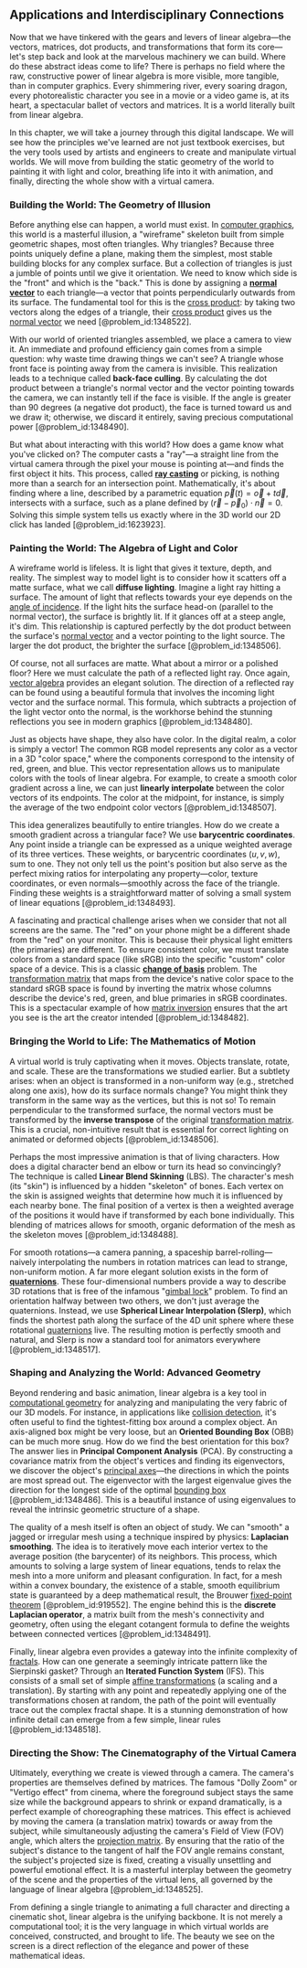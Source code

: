 ## Applications and Interdisciplinary Connections

Now that we have tinkered with the gears and levers of linear algebra—the vectors, matrices, dot products, and transformations that form its core—let's step back and look at the marvelous machinery we can build. Where do these abstract ideas come to life? There is perhaps no field where the raw, constructive power of linear algebra is more visible, more tangible, than in computer graphics. Every shimmering river, every soaring dragon, every photorealistic character you see in a movie or a video game is, at its heart, a spectacular ballet of vectors and matrices. It is a world literally built from linear algebra.

In this chapter, we will take a journey through this digital landscape. We will see how the principles we've learned are not just textbook exercises, but the very tools used by artists and engineers to create and manipulate virtual worlds. We will move from building the static geometry of the world to painting it with light and color, breathing life into it with animation, and finally, directing the whole show with a virtual camera.

### Building the World: The Geometry of Illusion

Before anything else can happen, a world must exist. In [computer graphics](@article_id:147583), this world is a masterful illusion, a "wireframe" skeleton built from simple geometric shapes, most often triangles. Why triangles? Because three points uniquely define a plane, making them the simplest, most stable building blocks for any complex surface. But a collection of triangles is just a jumble of points until we give it orientation. We need to know which side is the "front" and which is the "back." This is done by assigning a **[normal vector](@article_id:263691)** to each triangle—a vector that points perpendicularly outwards from its surface. The fundamental tool for this is the [cross product](@article_id:156255): by taking two vectors along the edges of a triangle, their [cross product](@article_id:156255) gives us the [normal vector](@article_id:263691) we need [@problem_id:1348522].

With our world of oriented triangles assembled, we place a camera to view it. An immediate and profound efficiency gain comes from a simple question: why waste time drawing things we can't see? A triangle whose front face is pointing away from the camera is invisible. This realization leads to a technique called **back-face culling**. By calculating the dot product between a triangle's normal vector and the vector pointing towards the camera, we can instantly tell if the face is visible. If the angle is greater than $90$ degrees (a negative dot product), the face is turned toward us and we draw it; otherwise, we discard it entirely, saving precious computational power [@problem_id:1348490].

But what about interacting with this world? How does a game know what you've clicked on? The computer casts a "ray"—a straight line from the virtual camera through the pixel your mouse is pointing at—and finds the first object it hits. This process, called **[ray casting](@article_id:150795)** or picking, is nothing more than a search for an intersection point. Mathematically, it's about finding where a line, described by a parametric equation $\vec{p}(t) = \vec{o} + t\vec{d}$, intersects with a surface, such as a plane defined by $(\vec{r} - \vec{p}_0) \cdot \vec{n} = 0$. Solving this simple system tells us exactly where in the 3D world our 2D click has landed [@problem_id:1623923].

### Painting the World: The Algebra of Light and Color

A wireframe world is lifeless. It is light that gives it texture, depth, and reality. The simplest way to model light is to consider how it scatters off a matte surface, what we call **diffuse lighting**. Imagine a light ray hitting a surface. The amount of light that reflects towards your eye depends on the [angle of incidence](@article_id:192211). If the light hits the surface head-on (parallel to the normal vector), the surface is brightly lit. If it glances off at a steep angle, it's dim. This relationship is captured perfectly by the dot product between the surface's [normal vector](@article_id:263691) and a vector pointing to the light source. The larger the dot product, the brighter the surface [@problem_id:1348506].

Of course, not all surfaces are matte. What about a mirror or a polished floor? Here we must calculate the path of a reflected light ray. Once again, [vector algebra](@article_id:151846) provides an elegant solution. The direction of a reflected ray can be found using a beautiful formula that involves the incoming light vector and the surface normal. This formula, which subtracts a projection of the light vector onto the normal, is the workhorse behind the stunning reflections you see in modern graphics [@problem_id:1348480].

Just as objects have shape, they also have color. In the digital realm, a color is simply a vector! The common RGB model represents any color as a vector in a 3D "color space," where the components correspond to the intensity of red, green, and blue. This vector representation allows us to manipulate colors with the tools of linear algebra. For example, to create a smooth color gradient across a line, we can just **linearly interpolate** between the color vectors of its endpoints. The color at the midpoint, for instance, is simply the average of the two endpoint color vectors [@problem_id:1348507].

This idea generalizes beautifully to entire triangles. How do we create a smooth gradient across a triangular face? We use **barycentric coordinates**. Any point inside a triangle can be expressed as a unique weighted average of its three vertices. These weights, or barycentric coordinates $(u, v, w)$, sum to one. They not only tell us the point's position but also serve as the perfect mixing ratios for interpolating any property—color, texture coordinates, or even normals—smoothly across the face of the triangle. Finding these weights is a straightforward matter of solving a small system of linear equations [@problem_id:1348493].

A fascinating and practical challenge arises when we consider that not all screens are the same. The "red" on your phone might be a different shade from the "red" on your monitor. This is because their physical light emitters (the primaries) are different. To ensure consistent color, we must translate colors from a standard space (like sRGB) into the specific "custom" color space of a device. This is a classic **[change of basis](@article_id:144648)** problem. The [transformation matrix](@article_id:151122) that maps from the device's native color space to the standard sRGB space is found by inverting the matrix whose columns describe the device's red, green, and blue primaries in sRGB coordinates. This is a spectacular example of how [matrix inversion](@article_id:635511) ensures that the art you see is the art the creator intended [@problem_id:1348482].

### Bringing the World to Life: The Mathematics of Motion

A virtual world is truly captivating when it moves. Objects translate, rotate, and scale. These are the transformations we studied earlier. But a subtlety arises: when an object is transformed in a non-uniform way (e.g., stretched along one axis), how do its surface normals change? You might think they transform in the same way as the vertices, but this is not so! To remain perpendicular to the transformed surface, the normal vectors must be transformed by the **inverse transpose** of the original [transformation matrix](@article_id:151122). This is a crucial, non-intuitive result that is essential for correct lighting on animated or deformed objects [@problem_id:1348506].

Perhaps the most impressive animation is that of living characters. How does a digital character bend an elbow or turn its head so convincingly? The technique is called **Linear Blend Skinning** (LBS). The character's mesh (its "skin") is influenced by a hidden "skeleton" of bones. Each vertex on the skin is assigned weights that determine how much it is influenced by each nearby bone. The final position of a vertex is then a weighted average of the positions it would have if transformed by each bone individually. This blending of matrices allows for smooth, organic deformation of the mesh as the skeleton moves [@problem_id:1348488].

For smooth rotations—a camera panning, a spaceship barrel-rolling—naively interpolating the numbers in rotation matrices can lead to strange, non-uniform motion. A far more elegant solution exists in the form of **[quaternions](@article_id:146529)**. These four-dimensional numbers provide a way to describe 3D rotations that is free of the infamous "[gimbal lock](@article_id:171240)" problem. To find an orientation halfway between two others, we don't just average the quaternions. Instead, we use **Spherical Linear Interpolation (Slerp)**, which finds the shortest path along the surface of the 4D unit sphere where these rotational [quaternions](@article_id:146529) live. The resulting motion is perfectly smooth and natural, and Slerp is now a standard tool for animators everywhere [@problem_id:1348517].

### Shaping and Analyzing the World: Advanced Geometry

Beyond rendering and basic animation, linear algebra is a key tool in [computational geometry](@article_id:157228) for analyzing and manipulating the very fabric of our 3D models. For instance, in applications like [collision detection](@article_id:177361), it's often useful to find the tightest-fitting box around a complex object. An axis-aligned box might be very loose, but an **Oriented Bounding Box** (OBB) can be much more snug. How do we find the best orientation for this box? The answer lies in **Principal Component Analysis** (PCA). By constructing a covariance matrix from the object's vertices and finding its eigenvectors, we discover the object's [principal axes](@article_id:172197)—the directions in which the points are most spread out. The eigenvector with the largest eigenvalue gives the direction for the longest side of the optimal [bounding box](@article_id:634788) [@problem_id:1348486]. This is a beautiful instance of using eigenvalues to reveal the intrinsic geometric structure of a shape.

The quality of a mesh itself is often an object of study. We can "smooth" a jagged or irregular mesh using a technique inspired by physics: **Laplacian smoothing**. The idea is to iteratively move each interior vertex to the average position (the barycenter) of its neighbors. This process, which amounts to solving a large system of linear equations, tends to relax the mesh into a more uniform and pleasant configuration. In fact, for a mesh within a convex boundary, the existence of a stable, smooth equilibrium state is guaranteed by a deep mathematical result, the Brouwer [fixed-point theorem](@article_id:143317) [@problem_id:919552]. The engine behind this is the **discrete Laplacian operator**, a matrix built from the mesh's connectivity and geometry, often using the elegant cotangent formula to define the weights between connected vertices [@problem_id:1348491].

Finally, linear algebra even provides a gateway into the infinite complexity of [fractals](@article_id:140047). How can one generate a seemingly intricate pattern like the Sierpinski gasket? Through an **Iterated Function System** (IFS). This consists of a small set of simple [affine transformations](@article_id:144391) (a scaling and a translation). By starting with any point and repeatedly applying one of the transformations chosen at random, the path of the point will eventually trace out the complex fractal shape. It is a stunning demonstration of how infinite detail can emerge from a few simple, linear rules [@problem_id:1348518].

### Directing the Show: The Cinematography of the Virtual Camera

Ultimately, everything we create is viewed through a camera. The camera's properties are themselves defined by matrices. The famous "Dolly Zoom" or "Vertigo effect" from cinema, where the foreground subject stays the same size while the background appears to shrink or expand dramatically, is a perfect example of choreographing these matrices. This effect is achieved by moving the camera (a translation matrix) towards or away from the subject, while simultaneously adjusting the camera's Field of View (FOV) angle, which alters the [projection matrix](@article_id:153985). By ensuring that the ratio of the subject's distance to the tangent of half the FOV angle remains constant, the subject's projected size is fixed, creating a visually unsettling and powerful emotional effect. It is a masterful interplay between the geometry of the scene and the properties of the virtual lens, all governed by the language of linear algebra [@problem_id:1348525].

From defining a single triangle to animating a full character and directing a cinematic shot, linear algebra is the unifying backbone. It is not merely a computational tool; it is the very language in which virtual worlds are conceived, constructed, and brought to life. The beauty we see on the screen is a direct reflection of the elegance and power of these mathematical ideas.